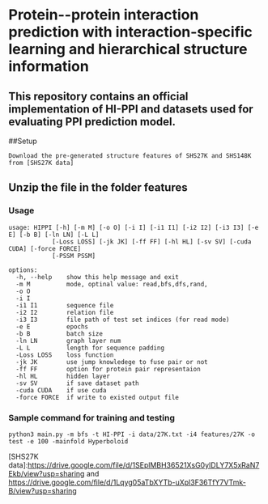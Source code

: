 # Protein--protein interaction prediction with interaction-specific learning and hierarchical structure information
This repository contains an official implementation of HI-PPI and datasets used for evaluating PPI prediction model.
----
##Setup
```
Download the pre-generated structure features of SHS27K and SHS148K from [SHS27K data]
```
Unzip the file in the folder features
----
### Usage

```
usage: HIPPI [-h] [-m M] [-o O] [-i I] [-i1 I1] [-i2 I2] [-i3 I3] [-e E] [-b B] [-ln LN] [-L L]
            [-Loss LOSS] [-jk JK] [-ff FF] [-hl HL] [-sv SV] [-cuda CUDA] [-force FORCE]
            [-PSSM PSSM]

options:
  -h, --help    show this help message and exit
  -m M          mode, optinal value: read,bfs,dfs,rand,
  -o O
  -i I
  -i1 I1        sequence file
  -i2 I2        relation file
  -i3 I3        file path of test set indices (for read mode)
  -e E          epochs
  -b B          batch size
  -ln LN        graph layer num
  -L L          length for sequence padding
  -Loss LOSS    loss function
  -jk JK        use jump knowledege to fuse pair or not
  -ff FF        option for protein pair representaion
  -hl HL        hidden layer
  -sv SV        if save dataset path
  -cuda CUDA    if use cuda
  -force FORCE  if write to existed output file
```
### Sample command for training and testing
```
python3 main.py -m bfs -t HI-PPI -i data/27K.txt -i4 features/27K -o test -e 100 -mainfold Hyperboloid
```

[SHS27K data]:https://drive.google.com/file/d/1SEplMBH36521XsG0yIDLY7X5xRaN7Ekb/view?usp=sharing and https://drive.google.com/file/d/1Lqyg05aTbXYTb-uXpl3F36TfY7VTmk-B/view?usp=sharing
